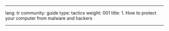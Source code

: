 

---

lang: tr
community: guide
type: tactics
weight: 001
title: 1. How to protect your computer from malware and hackers

---

<stub>

